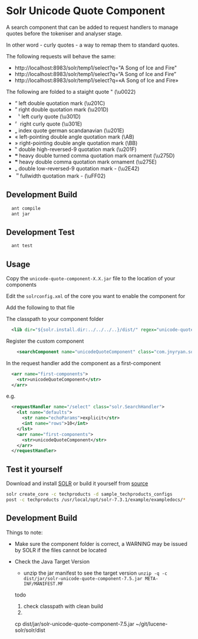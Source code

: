 # Solr Unicode Quote Component

A search component that can be added to request handlers to manage quotes before the tokeniser and analyser stage.

In other word - curly quotes - a way to remap them to standard quotes.

The following requests will behave the same:

- http://localhost:8983/solr/temp1/select?q="A Song of Ice and Fire"
- http://localhost:8983/solr/temp1/select?q=“A Song of Ice and Fire”
- http://localhost:8983/solr/temp1/select?q=«A Song of Ice and Fire»

The following are folded to a staight quote " (\u0022)
   *  “ left double quotation mark (\u201C)
   *  ” right double quotation mark (\u201D)
   * 〝 left curly quote (\u301D)
   *  〞right curly quote (\u301E)
   *  „ index quote german scandanavian (\u201E)
   *  « left-pointing double angle quotation mark (\AB)
   *  » right-pointing double angle quotation mark (\BB)
   *  ‟ double high-reversed-9 quotation mark (\u201F)
   *  ❝ heavy double turned comma quotation mark ornament (\u275D)
   *  ❞ heavy double comma quotation mark ornament (\u275E)
   *  ⹂ double low-reversed-9 quotation mark - (\u2E42)
   *  ＂fullwidth quotation mark - (\uFF02)

## Development Build

``` bash
  ant compile
  ant jar
```

## Development Test


``` bash
  ant test
```

## Usage

Copy the `unicode-quote-component-X.X.jar` file to the location of your components

Edit the `solrconfig.xml` of the core you want to enable the component for

Add the following to that file

The classpath to your component folder

``` xml
  <lib dir="${solr.install.dir:../../../..}/dist/" regex="unicode-quote-component-\d.*\.jar" />
```

Register the custom component
``` xml
	<searchComponent name="unicodeQuoteComponent" class="com.jnyryan.solrUnicodeQuoteComponent.FoldUnicodeQuotes"/>
```

In the request handler add the component as a first-component
``` xml
  <arr name="first-components">
    <str>unicodeQuoteComponent</str>
  </arr>
```

e.g.

``` xml
  <requestHandler name="/select" class="solr.SearchHandler">
    <lst name="defaults">
      <str name="echoParams">explicit</str>
      <int name="rows">10</int>
    </lst>
    <arr name="first-components">
      <str>unicodeQuoteComponent</str>
    </arr>
  </requestHandler>
```

## Test it yourself

Download and install [SOLR](https://lucene.apache.org/solr/guide/7_6/installing-solr.html) or build it yourself from [source](https://github.com/apache/lucene-solr)

``` bash
solr create_core -c techproducts -d sample_techproducts_configs
post -c techproducts /usr/local/opt/solr-7.3.1/example/exampledocs/*
```

## Development Build

Things to note:

- Make sure the component folder is correct, a WARNING may be issued by SOLR if the files cannot be located
- Check the Java Target Version
  - unzip the jar manifest to see the target version
  `unzip -q -c dist/jar/solr-unicode-quote-component-7.5.jar META-INF/MANIFEST.MF`

  todo
   1. check classpath with clean build
   2.

   cp dist/jar/solr-unicode-quote-component-7.5.jar ~/git/lucene-solr/solr/dist